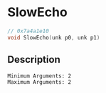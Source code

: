 # SlowEcho
```c
// 0x7a4a1e10
void SlowEcho(unk p0, unk p1)
```
## Description
```
Minimum Arguments: 2
Maximum Arguments: 2
```
